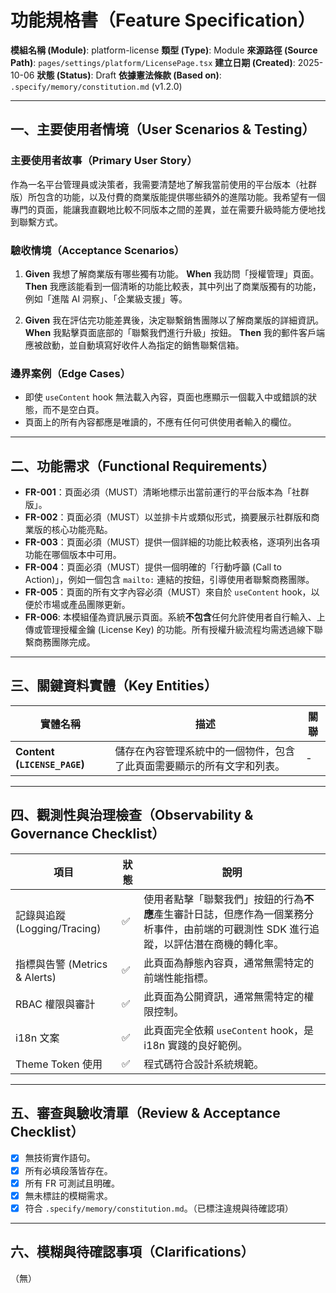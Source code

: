 # 功能規格書（Feature Specification）

**模組名稱 (Module)**: platform-license
**類型 (Type)**: Module
**來源路徑 (Source Path)**: `pages/settings/platform/LicensePage.tsx`
**建立日期 (Created)**: 2025-10-06
**狀態 (Status)**: Draft
**依據憲法條款 (Based on)**: `.specify/memory/constitution.md` (v1.2.0)

---

## 一、主要使用者情境（User Scenarios & Testing）

### 主要使用者故事（Primary User Story）
作為一名平台管理員或決策者，我需要清楚地了解我當前使用的平台版本（社群版）所包含的功能，以及付費的商業版能提供哪些額外的進階功能。我希望有一個專門的頁面，能讓我直觀地比較不同版本之間的差異，並在需要升級時能方便地找到聯繫方式。

### 驗收情境（Acceptance Scenarios）
1.  **Given** 我想了解商業版有哪些獨有功能。
    **When** 我訪問「授權管理」頁面。
    **Then** 我應該能看到一個清晰的功能比較表，其中列出了商業版獨有的功能，例如「進階 AI 洞察」、「企業級支援」等。

2.  **Given** 我在評估完功能差異後，決定聯繫銷售團隊以了解商業版的詳細資訊。
    **When** 我點擊頁面底部的「聯繫我們進行升級」按鈕。
    **Then** 我的郵件客戶端應被啟動，並自動填寫好收件人為指定的銷售聯繫信箱。

### 邊界案例（Edge Cases）
- 即使 `useContent` hook 無法載入內容，頁面也應顯示一個載入中或錯誤的狀態，而不是空白頁。
- 頁面上的所有內容都應是唯讀的，不應有任何可供使用者輸入的欄位。

---

## 二、功能需求（Functional Requirements）

- **FR-001**：頁面必須（MUST）清晰地標示出當前運行的平台版本為「社群版」。
- **FR-002**：頁面必須（MUST）以並排卡片或類似形式，摘要展示社群版和商業版的核心功能亮點。
- **FR-003**：頁面必須（MUST）提供一個詳細的功能比較表格，逐項列出各項功能在哪個版本中可用。
- **FR-004**：頁面必須（MUST）提供一個明確的「行動呼籲 (Call to Action)」，例如一個包含 `mailto:` 連結的按鈕，引導使用者聯繫商務團隊。
- **FR-005**：頁面的所有文字內容必須（MUST）來自於 `useContent` hook，以便於市場或產品團隊更新。
- **FR-006**: 本模組僅為資訊展示頁面。系統**不包含**任何允許使用者自行輸入、上傳或管理授權金鑰 (License Key) 的功能。所有授權升級流程均需透過線下聯繫商務團隊完成。

---

## 三、關鍵資料實體（Key Entities）
| 實體名稱 | 描述 | 關聯 |
|-----------|------|------|
| **Content (`LICENSE_PAGE`)** | 儲存在內容管理系統中的一個物件，包含了此頁面需要顯示的所有文字和列表。 | - |

---

## 四、觀測性與治理檢查（Observability & Governance Checklist）

| 項目 | 狀態 | 說明 |
|------|------|------|
| 記錄與追蹤 (Logging/Tracing) | ✅ | 使用者點擊「聯繫我們」按鈕的行為**不應**產生審計日誌，但應作為一個業務分析事件，由前端的可觀測性 SDK 進行追蹤，以評估潛在商機的轉化率。 |
| 指標與告警 (Metrics & Alerts) | ✅ | 此頁面為靜態內容頁，通常無需特定的前端性能指標。 |
| RBAC 權限與審計 | ✅ | 此頁面為公開資訊，通常無需特定的權限控制。 |
| i18n 文案 | ✅ | 此頁面完全依賴 `useContent` hook，是 i18n 實踐的良好範例。 |
| Theme Token 使用 | ✅ | 程式碼符合設計系統規範。 |

---

## 五、審查與驗收清單（Review & Acceptance Checklist）

- [x] 無技術實作語句。
- [x] 所有必填段落皆存在。
- [x] 所有 FR 可測試且明確。
- [x] 無未標註的模糊需求。
- [x] 符合 `.specify/memory/constitution.md`。（已標注違規與待確認項）

---

## 六、模糊與待確認事項（Clarifications）

（無）